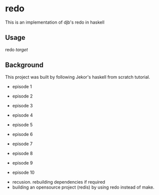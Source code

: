 # redo

This is an implementation of djb's redo in haskell

## Usage

redo *target*


## Background
This project was built by following Jekor's haskell from scratch tutorial.

* episode 1


* episode 2

* episode 3

* episode 4

* episode 5

* episode 6

* episode 7

* episode 8

* episode 9

* episode 10
- recusion. rebuilding dependencies if required
- building an opensource project (redis) by using redo instead of make.


